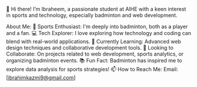 👋 Hi there!
I’m Ibraheem, a passionate student at AIHE with a keen interest in sports and technology, especially badminton and web development.

About Me:
🏸 Sports Enthusiast: I'm deeply into badminton, both as a player and a fan.
💻 Tech Explorer: I love exploring how technology and coding can blend with real-world applications.
🌱 Currently Learning: Advanced web design techniques and collaborative development tools.
💞️ Looking to Collaborate: On projects related to web development, sports analytics, or organizing badminton events.
📚 Fun Fact: Badminton has inspired me to explore data analysis for sports strategies!
📫 How to Reach Me:
Email: [ibrahimkazmi9@gmail.com]



